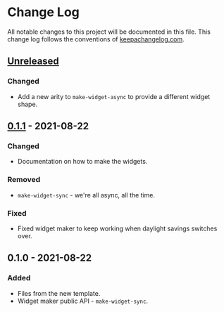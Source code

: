 # Change Log
All notable changes to this project will be documented in this file. This change log follows the conventions of [keepachangelog.com](http://keepachangelog.com/).

## [Unreleased]
### Changed
- Add a new arity to `make-widget-async` to provide a different widget shape.

## [0.1.1] - 2021-08-22
### Changed
- Documentation on how to make the widgets.

### Removed
- `make-widget-sync` - we're all async, all the time.

### Fixed
- Fixed widget maker to keep working when daylight savings switches over.

## 0.1.0 - 2021-08-22
### Added
- Files from the new template.
- Widget maker public API - `make-widget-sync`.

[Unreleased]: https://github.com/practicalli/practicalli.game-scoreboard/compare/0.1.1...HEAD
[0.1.1]: https://github.com/practicalli/practicalli.game-scoreboard/compare/0.1.0...0.1.1
